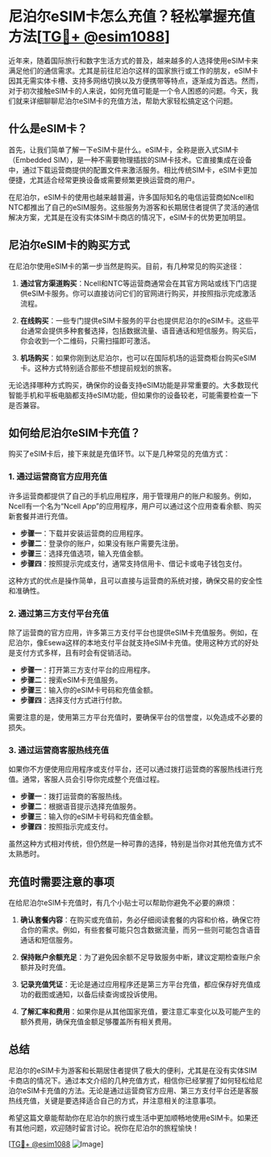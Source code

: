 # 尼泊尔eSIM卡怎么充值？轻松掌握充值方法[[TG💪+ @esim1088](https://t.me/s/esim1088)]

近年来，随着国际旅行和数字生活方式的普及，越来越多的人选择使用eSIM卡来满足他们的通信需求。尤其是前往尼泊尔这样的国家旅行或工作的朋友，eSIM卡因其无需实体卡槽、支持多网络切换以及方便携带等特点，逐渐成为首选。然而，对于初次接触eSIM卡的人来说，如何充值可能是一个令人困惑的问题。今天，我们就来详细聊聊尼泊尔eSIM卡的充值方法，帮助大家轻松搞定这个问题。

## 什么是eSIM卡？

首先，让我们简单了解一下eSIM卡是什么。eSIM卡，全称是嵌入式SIM卡（Embedded SIM），是一种不需要物理插拔的SIM卡技术。它直接集成在设备中，通过下载运营商提供的配置文件来激活服务。相比传统SIM卡，eSIM卡更加便捷，尤其适合经常更换设备或需要频繁更换运营商的用户。

在尼泊尔，eSIM卡的使用也越来越普遍，许多国际知名的电信运营商如Ncell和NTC都推出了自己的eSIM服务。这些服务为游客和长期居住者提供了灵活的通信解决方案，尤其是在没有实体SIM卡商店的情况下，eSIM卡的优势更加明显。

## 尼泊尔eSIM卡的购买方式

在尼泊尔使用eSIM卡的第一步当然是购买。目前，有几种常见的购买途径：

1. **通过官方渠道购买**：Ncell和NTC等运营商通常会在其官方网站或线下门店提供eSIM卡服务。你可以直接访问它们的官网进行购买，并按照指示完成激活流程。

2. **在线购买**：一些专门提供eSIM卡服务的平台也提供尼泊尔的eSIM卡。这些平台通常会提供多种套餐选择，包括数据流量、语音通话和短信服务。购买后，你会收到一个二维码，只需扫描即可激活。

3. **机场购买**：如果你刚到达尼泊尔，也可以在国际机场的运营商柜台购买eSIM卡。这种方式特别适合那些不想提前规划的旅客。

无论选择哪种方式购买，确保你的设备支持eSIM功能是非常重要的。大多数现代智能手机和平板电脑都支持eSIM功能，但如果你的设备较老，可能需要检查一下是否兼容。

## 如何给尼泊尔eSIM卡充值？

购买了eSIM卡后，接下来就是充值环节。以下是几种常见的充值方式：

### 1. **通过运营商官方应用充值**

许多运营商都提供了自己的手机应用程序，用于管理用户的账户和服务。例如，Ncell有一个名为“Ncell App”的应用程序，用户可以通过这个应用查看余额、购买新套餐并进行充值。

- **步骤一**：下载并安装运营商的应用程序。
- **步骤二**：登录你的账户，如果没有账户需要先注册。
- **步骤三**：选择充值选项，输入充值金额。
- **步骤四**：按照提示完成支付，通常支持信用卡、借记卡或电子钱包支付。

这种方式的优点是操作简单，且可以直接与运营商的系统对接，确保交易的安全性和准确性。

### 2. **通过第三方支付平台充值**

除了运营商的官方应用，许多第三方支付平台也提供eSIM卡充值服务。例如，在尼泊尔，像Esewa这样的本地支付平台就支持eSIM卡充值。使用这种方式的好处是支付方式多样，且有时会有促销活动。

- **步骤一**：打开第三方支付平台的应用程序。
- **步骤二**：搜索eSIM卡充值服务。
- **步骤三**：输入你的eSIM卡号码和充值金额。
- **步骤四**：选择支付方式进行付款。

需要注意的是，使用第三方平台充值时，要确保平台的信誉度，以免造成不必要的损失。

### 3. **通过运营商客服热线充值**

如果你不方便使用应用程序或支付平台，还可以通过拨打运营商的客服热线进行充值。通常，客服人员会引导你完成整个充值过程。

- **步骤一**：拨打运营商的客服热线。
- **步骤二**：根据语音提示选择充值服务。
- **步骤三**：输入你的eSIM卡号码和充值金额。
- **步骤四**：按照指示完成支付。

虽然这种方式相对传统，但仍然是一种可靠的选择，特别是当你对其他充值方式不太熟悉时。

## 充值时需要注意的事项

在给尼泊尔eSIM卡充值时，有几个小贴士可以帮助你避免不必要的麻烦：

1. **确认套餐内容**：在购买或充值前，务必仔细阅读套餐的内容和价格，确保它符合你的需求。例如，有些套餐可能只包含数据流量，而另一些则可能包含语音通话和短信服务。

2. **保持账户余额充足**：为了避免因余额不足导致服务中断，建议定期检查账户余额并及时充值。

3. **记录充值凭证**：无论是通过应用程序还是第三方平台充值，都应保存好充值成功的截图或通知，以备后续查询或投诉使用。

4. **了解汇率和费用**：如果你是从其他国家充值，要注意汇率变化以及可能产生的额外费用，确保充值金额足够覆盖所有相关费用。

## 总结

尼泊尔的eSIM卡为游客和长期居住者提供了极大的便利，尤其是在没有实体SIM卡商店的情况下。通过本文介绍的几种充值方式，相信你已经掌握了如何轻松给尼泊尔eSIM卡充值的方法。无论是通过运营商官方应用、第三方支付平台还是客服热线充值，关键是要选择适合自己的方式，并注意相关的注意事项。

希望这篇文章能帮助你在尼泊尔的旅行或生活中更加顺畅地使用eSIM卡。如果还有其他问题，欢迎随时留言讨论。祝你在尼泊尔的旅程愉快！

[[TG💪+ @esim1088](https://t.me/s/esim1088) ![Image](https://i.postimg.cc/4NQfJmqS/Snipaste-2025-05-13-00-14-12.png)]
